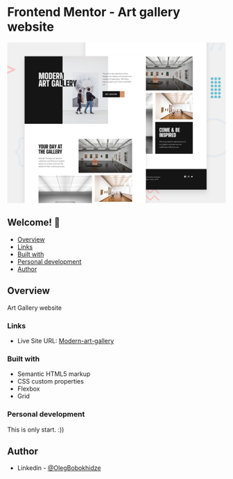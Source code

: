 # Frontend Mentor - Art gallery website

![Design preview for the Art gallery website coding challenge](./preview.jpg)

## Welcome! 👋

 - [Overview](#overview)
  - [Links](#links)
  - [Built with](#built-with)
  - [Personal development](#personal-development)
- [Author](#author)

## Overview

Art Gallery website

### Links

- Live Site URL: [Modern-art-gallery](https://olegbobokhidze.github.io/modern-art-gallery/)


### Built with

- Semantic HTML5 markup
- CSS custom properties
- Flexbox
- Grid


### Personal development

This is only start. :))

## Author

- Linkedin - [@OlegBobokhidze](https://www.linkedin.com/in/oleg-bobokhidze-083656241)



